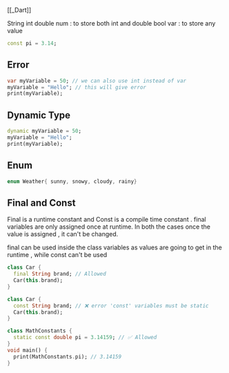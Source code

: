 [[_Dart]]

String 
int
double
num : to store both int and double
bool
var : to store any value



``` dart
const pi = 3.14;
```
## Error

```dart
var myVariable = 50; // we can also use int instead of var
myVariable = "Hello"; // this will give error
print(myVariable);
```

## Dynamic Type

```dart
dynamic myVariable = 50;
myVariable = "Hello";
print(myVariable);
```


## Enum

```dart
enum Weather{ sunny, snowy, cloudy, rainy}
```

## Final and Const

Final is a runtime constant and Const is a compile time constant . 
final variables are only assigned once at runtime.
In both the cases once the value is assigned , it can't be changed.

final can be used inside the class variables as values are going to get in the runtime , 
while const can't be used 

``` dart
class Car {
  final String brand; // Allowed
  Car(this.brand);
}
```

```dart
class Car {
  const String brand; // ❌ error 'const' variables must be static
  Car(this.brand);
}
```

```dart
class MathConstants {
  static const double pi = 3.14159; // ✅ Allowed
}
void main() {
  print(MathConstants.pi); // 3.14159
}
```